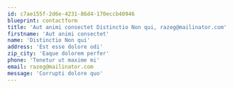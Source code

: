 ```yaml
---
id: c7ae155f-2d6e-4231-86d4-170eccb40946
blueprint: contactform
title: 'Aut animi consectet Distinctio Non qui, razeg@mailinator.com'
firstname: 'Aut animi consectet'
name: 'Distinctio Non qui'
address: 'Est esse dolore odi'
zip_city: 'Eaque dolorem perfer'
phone: 'Tenetur ut maxime mi'
email: razeg@mailinator.com
message: 'Corrupti dolore quo'
---
```

